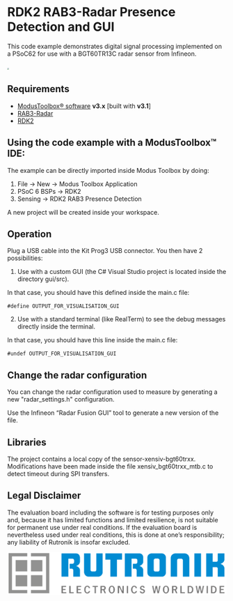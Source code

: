 # RDK2 RAB3-Radar Presence Detection and GUI 

This code example demonstrates digital signal processing implemented on a PSoC62 for use with a BGT60TR13C radar sensor from Infineon.

<img src="pictures/rdk2_rab3.png" style="zoom:25%;" />

## Requirements

- [ModusToolbox® software](https://www.infineon.com/cms/en/design-support/tools/sdk/modustoolbox-software/) **v3.x** [built with **v3.1**]
- [RAB3-Radar](https://www.rutronik24.com/product/rutronik/rab3radar/23169671.html)
- [RDK2](https://www.rutronik24.fr/produit/rutronik/rdk2/16440182.html)


## Using the code example with a ModusToolbox™ IDE:

The example can be directly imported inside Modus Toolbox by doing:
1) File -> New -> Modus Toolbox Application
2) PSoC 6 BSPs -> RDK2
3) Sensing -> RDK2 RAB3 Presence Detection

A new project will be created inside your workspace.

## Operation

Plug a USB cable into the Kit Prog3 USB connector.
You then have 2 possibilities:
1) Use with a custom GUI (the C# Visual Studio project is located inside the directory gui/src).

In that case, you should have this defined inside the main.c file:

```
#define OUTPUT_FOR_VISUALISATION_GUI
```

2) Use with a standard terminal (like RealTerm) to see the debug messages directly inside the terminal.

In that case, you should have this line inside the main.c file:

```
#undef OUTPUT_FOR_VISUALISATION_GUI
```

## Change the radar configuration
You can change the radar configuration used to measure by generating a new "radar_settings.h" configuration.

Use the Infineon “Radar Fusion GUI” tool to generate a new version of the file.

## Libraries

The project contains a local copy of the sensor-xensiv-bgt60trxx.
Modifications have been made inside the file xensiv_bgt60trxx_mtb.c to detect timeout during SPI transfers.

## Legal Disclaimer

The evaluation board including the software is for testing purposes only and, because it has limited functions and limited resilience, is not suitable for permanent use under real conditions. If the evaluation board is nevertheless used under real conditions, this is done at one’s responsibility; any liability of Rutronik is insofar excluded. 

<img src="pictures/rutronik.png" style="zoom:50%;" />



